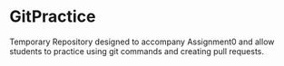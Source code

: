 # GitPractice
Temporary Repository designed to accompany Assignment0 and allow students to practice using git commands and creating pull requests.

